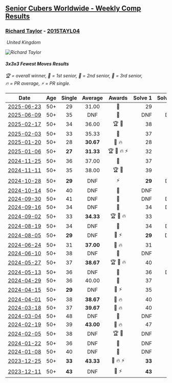 <style>table {white-space: nowrap;}</style>
<link rel="stylesheet" type="text/css" href="/scw-comp/css/flags.css" />

## [Senior Cubers Worldwide - Weekly Comp Results](/scw-comp/results/)
### [Richard Taylor](README.md) - [2015TAYL04](https://www.worldcubeassociation.org/persons/2015TAYL04?event=333fm)

<i class="flag flag-GB" />&nbsp;United Kingdom

![Richard Taylor](1506360596.JPG)

#### 3x3x3 Fewest Moves Results

<span style="white-space: nowrap;">🏆 = overall winner</span>, <span style="white-space: nowrap;">🥇 = 1st senior</span>, <span style="white-space: nowrap;">🥈 = 2nd senior</span>, <span style="white-space: nowrap;">🥉 = 3rd senior</span>, <span style="white-space: nowrap;">🔥 = PR average</span>, <span style="white-space: nowrap;">⚡ = PR single</span>.

| Date | Age | Single | Average | Awards | Solve 1 | Solve 2 | Solve 3 | Solution |
| :--: | :--: | :--: | :--: | :--: | --: | --: | --: | :-- |
| [2025-06-23](../../results/2025-06-23/333fm.md) | 50+ | 29 | 31.00 | 🥈 | 29 | 34 | 30 | [Desktop](https://www.facebook.com/events/1471781897145901/permalink/1479861216337969) / [Mobile](https://m.facebook.com/events/1471781897145901?view=permalink&id=1479861216337969) |
| [2025-06-09](../../results/2025-06-09/333fm.md) | 50+ | 35 | DNF | 🥉 | DNF | DNF | 35 | [Desktop](https://www.facebook.com/events/583348094398254/permalink/589719447094452) / [Mobile](https://m.facebook.com/events/583348094398254?view=permalink&id=589719447094452) |
| [2025-02-17](../../results/2025-02-17/333fm.md) | 50+ | 34 | 36.00 | 🏆 🥇 | 38 | 34 | 36 | [Desktop](https://www.facebook.com/events/1135701151362285/permalink/1141535454112188) / [Mobile](https://m.facebook.com/events/1135701151362285?view=permalink&id=1141535454112188) |
| [2025-02-03](../../results/2025-02-03/333fm.md) | 50+ | 33 | 35.33 | 🥈 | 37 | 33 | 36 | [Desktop](https://www.facebook.com/events/605002372462927/permalink/608282182134946) / [Mobile](https://m.facebook.com/events/605002372462927?view=permalink&id=608282182134946) |
| [2025-01-20](../../results/2025-01-20/333fm.md) | 50+ | 28 | **30.67** | 🥇 🔥 | 28 | 34 | 30 | [Desktop](https://www.facebook.com/events/2431599283867344/permalink/2434246370269302) / [Mobile](https://m.facebook.com/events/2431599283867344?view=permalink&id=2434246370269302) |
| [2025-01-06](../../results/2025-01-06/333fm.md) | 50+ | **27** | **31.33** | 🏆 🥇 🔥 ⚡ | 32 | **27** | 35 | [Desktop](https://www.facebook.com/events/1116608616224962/permalink/1118319639387193) / [Mobile](https://m.facebook.com/events/1116608616224962?view=permalink&id=1118319639387193) |
| [2024-11-25](../../results/2024-11-25/333fm.md) | 50+ | 36 | 37.00 | 🥈 | 37 | 38 | 36 | [Desktop](https://www.facebook.com/events/1676509486259197/permalink/1678894252687387) / [Mobile](https://m.facebook.com/events/1676509486259197?view=permalink&id=1678894252687387) |
| [2024-11-11](../../results/2024-11-11/333fm.md) | 50+ | 35 | 38.00 | 🏆 🥇 | 39 | 35 | 40 | [Desktop](https://www.facebook.com/events/1083595216209881/permalink/1085966575972745) / [Mobile](https://m.facebook.com/events/1083595216209881?view=permalink&id=1085966575972745) |
| [2024-10-28](../../results/2024-10-28/333fm.md) | 50+ | **29** | DNF | ⚡ | **29** | DNF | DNF | [Desktop](https://www.facebook.com/events/1698508710710568/permalink/1701751983719574) / [Mobile](https://m.facebook.com/events/1698508710710568?view=permalink&id=1701751983719574) |
| [2024-10-14](../../results/2024-10-14/333fm.md) | 50+ | 40 | DNF | 🥈 | DNF | 41 | 40 | [Desktop](https://www.facebook.com/events/1063108871886413/permalink/1065783804952253) / [Mobile](https://m.facebook.com/events/1063108871886413?view=permalink&id=1065783804952253) |
| [2024-09-30](../../results/2024-09-30/333fm.md) | 50+ | 41 | DNF | 🥉 | DNF | DNF | 41 | [Desktop](https://www.facebook.com/events/1279731716520453/permalink/1285205742639717) / [Mobile](https://m.facebook.com/events/1279731716520453?view=permalink&id=1285205742639717) |
| [2024-09-16](../../results/2024-09-16/333fm.md) | 50+ | 34 | DNF | 🥈 | 34 | DNF | 35 | [Desktop](https://www.facebook.com/events/987724163393827/permalink/990901253076118) / [Mobile](https://m.facebook.com/events/987724163393827?view=permalink&id=990901253076118) |
| [2024-09-02](../../results/2024-09-02/333fm.md) | 50+ | 33 | **34.33** | 🏆 🥇 🔥 | 33 | 37 | 33 | [Desktop](https://www.facebook.com/events/8293215087422597/permalink/8316179491792823) / [Mobile](https://m.facebook.com/events/8293215087422597?view=permalink&id=8316179491792823) |
| [2024-08-19](../../results/2024-08-19/333fm.md) | 50+ | 34 | DNF | 🥉 | 34 | DNF | DNF | [Desktop](https://www.facebook.com/events/1735091027302984/permalink/1742737439871676) / [Mobile](https://m.facebook.com/events/1735091027302984?view=permalink&id=1742737439871676) |
| [2024-08-05](../../results/2024-08-05/333fm.md) | 50+ | **29** | DNF | 🥈 ⚡ | **29** | DNS | DNS | [Desktop](https://www.facebook.com/events/852418760184953/permalink/860295679397261) / [Mobile](https://m.facebook.com/events/852418760184953?view=permalink&id=860295679397261) |
| [2024-06-24](../../results/2024-06-24/333fm.md) | 50+ | 31 | **37.00** | 🥈 🔥 | 31 | 36 | 44 | [Desktop](https://www.facebook.com/events/1415549492443459/permalink/1417741628890912) / [Mobile](https://m.facebook.com/events/1415549492443459?view=permalink&id=1417741628890912) |
| [2024-06-10](../../results/2024-06-10/333fm.md) | 50+ | 38 | DNF | 🥇 | DNF | 38 | DNF | [Desktop](https://www.facebook.com/events/1490716228238504/permalink/1493828521260608) / [Mobile](https://m.facebook.com/events/1490716228238504?view=permalink&id=1493828521260608) |
| [2024-05-27](../../results/2024-05-27/333fm.md) | 50+ | 37 | **38.67** | 🏆 🥇 🔥 | 40 | 39 | 37 | [Desktop](https://www.facebook.com/events/1122138365677115/permalink/1124302532127365) / [Mobile](https://m.facebook.com/events/1122138365677115?view=permalink&id=1124302532127365) |
| [2024-05-13](../../results/2024-05-13/333fm.md) | 50+ | 36 | DNF | 🥉 | 36 | DNF | DNF | [Desktop](https://www.facebook.com/events/424553657178959/permalink/425705073730484) / [Mobile](https://m.facebook.com/events/424553657178959?view=permalink&id=425705073730484) |
| [2024-04-29](../../results/2024-04-29/333fm.md) | 50+ | 36 | 40.00 | 🥉 | 37 | 47 | 36 | [Desktop](https://www.facebook.com/events/780529384043557/permalink/781498693946626) / [Mobile](https://m.facebook.com/events/780529384043557?view=permalink&id=781498693946626) |
| [2024-04-15](../../results/2024-04-15/333fm.md) | 50+ | **29** | DNF | 🥈 ⚡ | 35 | **29** | DNF | [Desktop](https://www.facebook.com/events/399729569502315/permalink/401889082619697) / [Mobile](https://m.facebook.com/events/399729569502315?view=permalink&id=401889082619697) |
| [2024-04-01](../../results/2024-04-01/333fm.md) | 50+ | 38 | **38.67** | 🥈 🔥 | 40 | 38 | 38 | [Desktop](https://www.facebook.com/events/381145698080463/permalink/386789530849413) / [Mobile](https://m.facebook.com/events/381145698080463?view=permalink&id=386789530849413) |
| [2024-03-18](../../results/2024-03-18/333fm.md) | 50+ | 37 | **39.67** | 🥈 🔥 | 40 | 42 | 37 | [Desktop](https://www.facebook.com/events/327405973656724/permalink/330765559987432) / [Mobile](https://m.facebook.com/events/327405973656724?view=permalink&id=330765559987432) |
| [2024-03-04](../../results/2024-03-04/333fm.md) | 50+ | 48 | DNF | 🥈 | DNF | 48 | DNS | [Desktop](https://www.facebook.com/events/930519955353118/permalink/937430351328745) / [Mobile](https://m.facebook.com/events/930519955353118?view=permalink&id=937430351328745) |
| [2024-02-19](../../results/2024-02-19/333fm.md) | 50+ | 39 | **43.00** | 🥈 🔥 | 47 | 39 | 43 | [Desktop](https://www.facebook.com/events/381823924477209/permalink/383694844290117) / [Mobile](https://m.facebook.com/events/381823924477209?view=permalink&id=383694844290117) |
| [2024-02-05](../../results/2024-02-05/333fm.md) | 50+ | 38 | DNF | 🏆 🥇 | DNF | 38 | 38 | [Desktop](https://www.facebook.com/events/372835672153895/permalink/378906208213508) / [Mobile](https://m.facebook.com/events/372835672153895?view=permalink&id=378906208213508) |
| [2024-01-22](../../results/2024-01-22/333fm.md) | 50+ | 36 | DNF | 🥉 | DNF | 36 | DNF | [Desktop](https://www.facebook.com/events/373816798683556/permalink/378441078221128) / [Mobile](https://m.facebook.com/events/373816798683556?view=permalink&id=378441078221128) |
| [2024-01-08](../../results/2024-01-08/333fm.md) | 50+ | 40 | DNF | 🥈 | DNF | 40 | 42 | [Desktop](https://www.facebook.com/events/1863505057415574/permalink/1871282676637812) / [Mobile](https://m.facebook.com/events/1863505057415574?view=permalink&id=1871282676637812) |
| [2023-12-25](../../results/2023-12-25/333fm.md) | 50+ | **33** | **43.33** | 🥈 🔥 ⚡ | **33** | 48 | 49 | [Desktop](https://www.facebook.com/events/386360253828261/permalink/391227136674906) / [Mobile](https://m.facebook.com/events/386360253828261?view=permalink&id=391227136674906) |
| [2023-12-11](../../results/2023-12-11/333fm.md) | 50+ | **43** | DNF | 🥈 ⚡ | **43** | 49 | DNF | [Desktop](https://www.facebook.com/events/258221760599764/permalink/262928976795709) / [Mobile](https://m.facebook.com/events/258221760599764?view=permalink&id=262928976795709) |


<!-- Global site tag (gtag.js) - Google Analytics -->
<script async src="https://www.googletagmanager.com/gtag/js?id=UA-86348435-3"></script>
<script>window.dataLayer = window.dataLayer || []; function gtag() {dataLayer.push(arguments);} gtag('js', new Date()); gtag('config', 'UA-86348435-3');</script>
